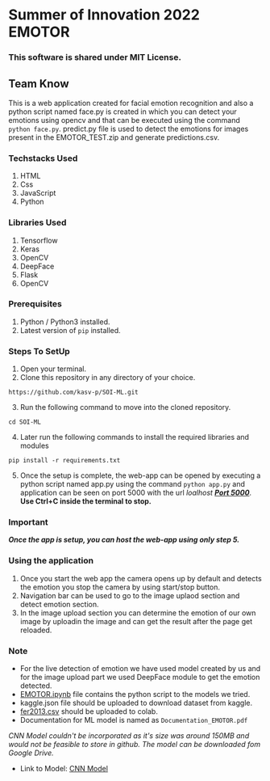 # Summer of Innovation 2022 EMOTOR

### This software is shared under MIT License.

## Team Know

This is a web application created for facial emotion recognition and also a python script named face.py is created in which you can detect your emotions using opencv and that can be executed using the command `python face.py`. predict.py file is used to detect the emotions for images present in the EMOTOR_TEST.zip and generate predictions.csv.

### Techstacks Used
1. HTML
2. Css
3. JavaScript
4. Python

### Libraries Used
1. Tensorflow
2. Keras
3. OpenCV
4. DeepFace
5. Flask
6. OpenCV

### Prerequisites

1. Python / Python3 installed.
2. Latest version of `pip` installed.

### Steps To SetUp

1. Open your terminal.
2. Clone this repository in any directory of your choice.

```
https://github.com/kasv-p/SOI-ML.git
```

3. Run the following command to move into the cloned repository.

```
cd SOI-ML
```

4. Later run the following commands to install the required libraries and modules
```
pip install -r requirements.txt
```

5. Once the setup is complete, the web-app can be opened by executing a python script named app.py using the command `python app.py` and application can be seen on port 5000 with the url _loalhost_ **_[Port 5000](http://localhost:500)_**.
**Use Ctrl+C inside the terminal to stop.**

### Important

**_Once the app is setup, you can host the web-app using only step 5._**

### Using the application

1. Once you start the web app the camera opens up by default and detects the emotion you stop the camera by using start/stop button.
2. Navigation bar can be used to go to the image uplaod section and detect emotion section.
3. In the image upload section you can determine the emotion of our own image by uploadin the image and can get the result after the page get reloaded.


### Note
- For the live detection of emotion we have used model created by us and for the image upload part we used DeepFace module to get the emotion detected.
- [EMOTOR.ipynb](https://colab.research.google.com/drive/11KhTIPHSFAqxEwO42AwgD8hwVEl-mLpA?usp=sharing) file contains the python script to the models we tried.
- kaggle.json file should be uploaded to download dataset from kaggle.
- [fer2013.csv](https://drive.google.com/file/d/1S3oa7MXJYjdnbCAlGDM91DCaF3aDl45m/view?usp=sharing) should be uploaded to colab.
- Documentation for ML model is named as `Documentation_EMOTOR.pdf`

_CNN Model couldn't be incorporated as it's size was around 150MB and would not be feasible to store in github. The model can be downloaded fom Google Drive._

- Link to Model: [CNN Model](https://drive.google.com/file/d/1MfVbOqYQuAe-sZ60HBUwri7BpFbqCfOy/view?usp=sharing)
